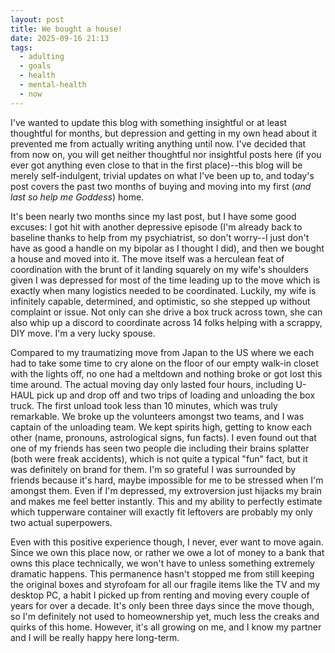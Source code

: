 ```yaml
---
layout: post
title: We bought a house!
date: 2025-09-16 21:13
tags:
  - adulting
  - goals
  - health
  - mental-health
  - now
---
```

I've wanted to update this blog with something insightful or at least thoughtful for months, but depression and getting in my own head about it prevented me from actually writing anything until now. I've decided that from now on, you will get neither thoughtful nor insightful posts here (if you ever got anything even close to that in the first place)--this blog will be merely self-indulgent, trivial updates on what I've been up to, and today's post covers the past two months of buying and moving into my first (*and last so help me Goddess*) home.<!--excerpt-->

It's been nearly two months since my last post, but I have some good excuses: I got hit with another depressive episode (I'm already back to baseline thanks to help from my psychiatrist, so don't worry--I just don't have as good a handle on my bipolar as I thought I did), and then we bought a house and moved into it. The move itself was a herculean feat of coordination with the brunt of it landing squarely on my wife's shoulders given I was depressed for most of the time leading up to the move which is exactly when many logistics needed to be coordinated. Luckily, my wife is infinitely capable, determined, and optimistic, so she stepped up without complaint or issue. Not only can she drive a box truck across town, she can also whip up a discord to coordinate across 14 folks helping with a scrappy, DIY move. I'm a very lucky spouse. 

Compared to my traumatizing move from Japan to the US where we each had to take some time to cry alone on the floor of our empty walk-in closet with the lights off, no one had a meltdown and nothing broke or got lost this time around. The actual moving day only lasted four hours, including U-HAUL pick up and drop off and two trips of loading and unloading the box truck. The first unload took less than 10 minutes, which was truly remarkable. We broke up the volunteers amongst two teams, and I was captain of the unloading team. We kept spirits high, getting to know each other (name, pronouns, astrological signs, fun facts). I even found out that one of my friends has seen two people die including their brains splatter (both were freak accidents), which is not quite a typical "fun" fact, but it was definitely on brand for them. I'm so grateful I was surrounded by friends because it's hard, maybe impossible for me to be stressed when I'm amongst them. Even if I'm depressed, my extroversion just hijacks my brain and makes me feel better instantly. This and my ability to perfectly estimate which tupperware container will exactly fit leftovers are probably my only two actual superpowers. 

Even with this positive experience though, I never, ever want to move again. Since we own this place now, or rather we owe a lot of money to a bank that owns this place technically, we won't have to unless something extremely dramatic happens. This permanence hasn't stopped me from still keeping the original boxes and styrofoam for all our fragile items like the TV and my desktop PC, a habit I picked up from renting and moving every couple of years for over a decade. It's only been three days since the move though, so I'm definitely not used to homeownership yet, much less the creaks and quirks of this home. However, it's all growing on me, and I know my partner and I will be really happy here long-term. 